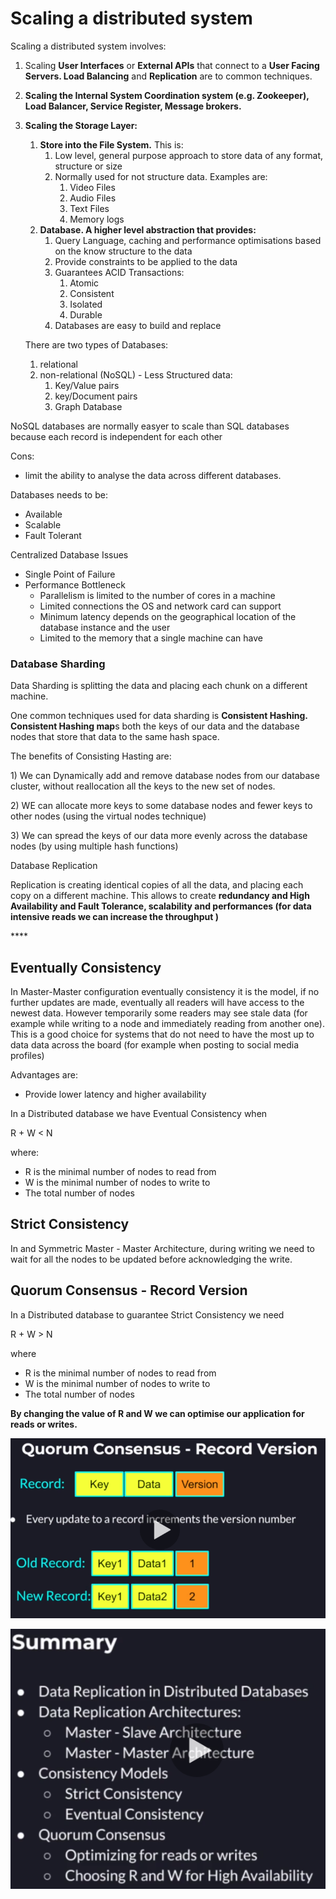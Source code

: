 # Scaling a distributed system

Scaling a distributed system involves:

1. Scaling **User Interfaces** or **External APIs** that connect to a **User Facing Servers. Load Balancing** and **Replication** are to common techniques.
2. **Scaling the Internal System Coordination system \(e.g. Zookeeper\), Load Balancer, Service Register, Message brokers.** 
3. **Scaling the Storage Layer:**

   1. **Store into the File System.** This is:
      1. Low level, general purpose approach to store data of any format, structure or size
      2. Normally used for not structure data. Examples are:
         1. Video Files 
         2. Audio Files 
         3. Text Files
         4. Memory logs
   2. **Database. A higher level abstraction that provides:**
      1. Query Language, caching and performance optimisations based on the know structure to the data  
      2. Provide constraints to be applied to the data 
      3. Guarantees ACID Transactions:
         1. Atomic
         2. Consistent 
         3. Isolated 
         4. Durable
      4. Databases are easy to build and replace

   There are two types of Databases:

   1. relational 
   2. non-relational \(NoSQL\) - Less Structured data:
      1. Key/Value pairs
      2. key/Document pairs 
      3. Graph Database

NoSQL databases are normally easyer to scale than SQL databases because each record is independent for each other 

Cons:

* limit the ability to analyse the data across different databases.

Databases needs to be:

* Available 
* Scalable
* Fault Tolerant 

Centralized Database Issues

* Single Point of Failure
* Performance Bottleneck
  * Parallelism is limited to the number of cores in a machine
  * Limited connections the OS and network card can support
  * Minimum latency depends on the geographical location of the database instance and the user
  * Limited to the memory that a single machine can have 

### Database Sharding

Data Sharding is splitting the data and placing each chunk on a different machine.

One common techniques used for data sharding is **Consistent Hashing. Consistent Hashing map**s both the keys of our data and the database nodes that store that data to the same hash space.

The benefits of Consisting Hasting are:

1\) We can Dynamically add and remove database nodes from our database cluster, without reallocation all the keys to the new set of nodes.

2\) WE can allocate more keys to some database nodes and fewer keys to other nodes \(using the virtual nodes technique\)

3\) We can spread the keys of our data more evenly across the database nodes \(by using multiple hash functions\)



Database Replication 

Replication is creating identical copies of all the data, and placing each copy on a different machine. This allows to create **redundancy and High Availability and Fault Tolerance, scalability and performances \(for data intensive reads we can increase the throughput \)**

\*\*\*\*

## Eventually Consistency

In Master-Master configuration eventually consistency it is the model, if no further updates are made, eventually all readers will have access to the newest data. However temporarily some readers may see stale data \(for example while writing to a node and immediately reading from another one\). This is a good choice for systems that do not need to have the most up to data data across the board \(for example when posting to social media profiles\)

Advantages are:

* Provide lower latency and higher availability



In a Distributed database we have Eventual Consistency when 

R + W &lt; N  

where: 

* R is the minimal number of nodes to read from 
* W is the minimal number of nodes to write to 
* The total number of nodes

## Strict Consistency

In and Symmetric Master - Master Architecture, during writing we need to wait for all the nodes to be updated before acknowledging the write.



## Quorum Consensus - Record Version

In a Distributed database to guarantee Strict Consistency we need 

R + W &gt; N  

where 

* R is the minimal number of nodes to read from 
* W is the minimal number of nodes to write to 
* The total number of nodes

**By changing the value of R and W we can optimise our application for reads or writes.** 

![](../../../.gitbook/assets/image%20%2814%29.png)



![](../../../.gitbook/assets/image%20%2816%29.png)

